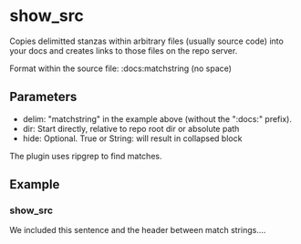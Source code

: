 # show_src


Copies delimitted stanzas within arbitrary files (usually source code) into your docs
and creates links to those files on the repo server.

Format within the source file: :docs:matchstring (no space)

## Parameters

- delim: "matchstring" in the example above (without the ":docs:" prefix).
- dir: Start directly, relative to repo root dir or absolute path
- hide: Optional. True or String: will result in collapsed block

The plugin uses ripgrep to find matches.

## Example

<!-- :docs:this_example -->
### show_src

We included this sentence and the header between match strings....

<!-- :docs:this_example -->

```python lp mode=show_src delim=this_example hide="This Example" addsrc dir=docs/features/lp eval=always
```

